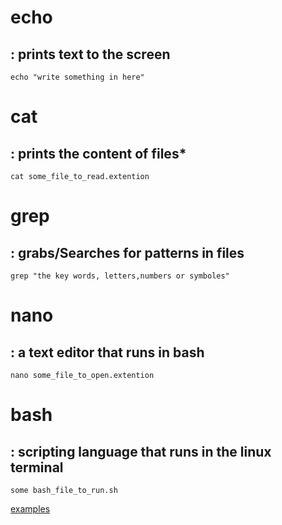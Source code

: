 
# echo 
## : prints text to the screen
    echo "write something in here"
# cat 
## : prints the content of files*
    cat some_file_to_read.extention
# grep 
## : grabs/Searches for patterns in files
    grep "the key words, letters,numbers or symboles"
# nano 
## : a text editor that runs in bash 
    nano some_file_to_open.extention
# bash 
## : scripting language that runs in the linux terminal
    some bash_file_to_run.sh

[examples](https://github.com/ROT101/learn_something/blob/main/linux%20basics/file_and_searching/2_file_and_searching_tutorial.md)
    

